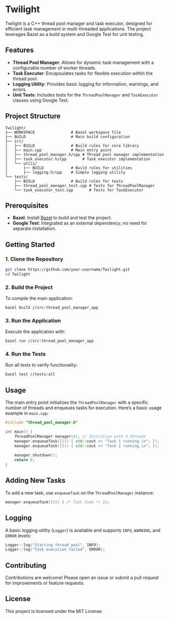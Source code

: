 # Twilight

Twilight is a C++ thread pool manager and task executor, designed for efficient task management in multi-threaded applications. The project leverages Bazel as a build system and Google Test for unit testing.

## Features

- **Thread Pool Manager**: Allows for dynamic task management with a configurable number of worker threads.
- **Task Executor**: Encapsulates tasks for flexible execution within the thread pool.
- **Logging Utility**: Provides basic logging for information, warnings, and errors.
- **Unit Tests**: Includes tests for the `ThreadPoolManager` and `TaskExecutor` classes using Google Test.

## Project Structure

```plaintext
Twilight/
├── WORKSPACE                # Bazel workspace file
├── BUILD                    # Main build configuration
├── src/
│   ├── BUILD                # Build rules for core library
│   ├── main.cpp             # Main entry point
│   ├── thread_pool_manager.h/cpp # Thread pool manager implementation
│   ├── task_executor.h/cpp       # Task executor implementation
│   └── utils/
│       ├── BUILD            # Build rules for utilities
│       ├── logging.h/cpp    # Simple logging utility
└── tests/
    ├── BUILD                # Build rules for tests
    ├── thread_pool_manager_test.cpp # Tests for ThreadPoolManager
    └── task_executor_test.cpp       # Tests for TaskExecutor
```

## Prerequisites

- **Bazel**: Install [Bazel](https://bazel.build/) to build and test the project.
- **Google Test**: Integrated as an external dependency; no need for separate installation.

## Getting Started

### 1. Clone the Repository

```bash
git clone https://github.com/your-username/Twilight.git
cd Twilight
```

### 2. Build the Project

To compile the main application:

```bash
bazel build //src:thread_pool_manager_app
```

### 3. Run the Application

Execute the application with:

```bash
bazel run //src:thread_pool_manager_app
```

### 4. Run the Tests

Run all tests to verify functionality:

```bash
bazel test //tests:all
```

## Usage

The main entry point initializes the `ThreadPoolManager` with a specific number of threads and enqueues tasks for execution. Here’s a basic usage example in `main.cpp`:

```cpp
#include "thread_pool_manager.h"

int main() {
    ThreadPoolManager manager(4); // Initialize with 4 threads
    manager.enqueueTask([]() { std::cout << "Task 1 running.\n"; });
    manager.enqueueTask([]() { std::cout << "Task 2 running.\n"; });
    
    manager.shutdown();
    return 0;
}
```

## Adding New Tasks

To add a new task, use `enqueueTask` on the `ThreadPoolManager` instance:

```cpp
manager.enqueueTask([]() { /* Task Code */ });
```

## Logging

A basic logging utility (`Logger`) is available and supports `INFO`, `WARNING`, and `ERROR` levels:

```cpp
Logger::log("Starting thread pool", INFO);
Logger::log("Task execution failed", ERROR);
```

## Contributing

Contributions are welcome! Please open an issue or submit a pull request for improvements or feature requests.

## License

This project is licensed under the MIT License.

